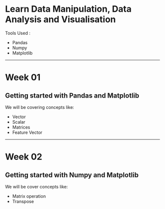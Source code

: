 # Learn Data Manipulation, Data Analysis and Visualisation

Tools Used :
- Pandas
- Numpy 
- Matplotlib

<hr> 

# Week 01

## Getting started with Pandas and Matplotlib

We will be covering concepts like:
  - Vector 
  - Scalar
  - Matrices
  - Feature Vector

<hr>

# Week 02

## Getting started with Numpy and Matplotlib

We will be cover concepts like:
  - Matrix operation 
  - Transpose
